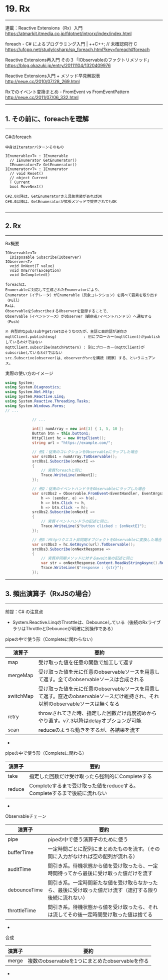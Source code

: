 # 19. Rx
________________________________________
連載：Reactive Extensions（Rx）入門  
https://atmarkit.itmedia.co.jp/fdotnet/introrx/index/index.html

foreach - C# によるプログラミング入門 | ++C++; // 未確認飛行 C  
https://ufcpp.net/study/csharp/sp_foreach.html?key=foreach#foreach

Reactive Extensions再入門 その３「IObservableのファクトリメソッド」  
https://blog.okazuki.jp/entry/20111104/1320409976

Reactive Extensions入門 + メソッド早見解説表  
http://neue.cc/2010/07/28_269.html

Rxでのイベント変換まとめ - FromEvent vs FromEventPattern  
http://neue.cc/2011/07/06_332.html

________________________________________
## 1. その前に、foreachを理解
________________________________________
C#のforeach

```text
中身はIteratorパターンそのもの

IEnumerable<T> : IEnumerable
  // IEnumerator GetEnumerator()
  IEnumerator<T> GetEnumerator()
IEnumerator<T> : IEnumerator
  // void Reset()
  // object Current
  T Current
  bool MoveNext()

C#2.0以降は、GetEnumeratorさえ具象実装があればOK
C#8.0以降は、GetEnumeratorが拡張メソッドで提供されてもOK


```

________________________________________
## 2. Rx
________________________________________
Rx概要

```text
IObservable<T>
  IDisposable Subscribe(IObserver)
IObserver<T>
  void OnNext(T value)
  void OnError(Exception)
  void OnCompleted()

foreachは、
Enumerableに対応して生成されたEnumeratorにより、
Enumerator（イテレータ）がEnumerable（具象コレクション）を調べて要素を取り出す（Pull）
Rxは、
ObservableをSubscribeするObserverを登録することで、
Observable（イベントソース）がObserver（観察者/イベントハンドラ）へ通知する（Push）

※ 典型的なpub/subやget/setはそうなのだが、主語と目的語が逆向き
mqttClient.publish(msg)            : 別にブローカー(mqttClient)がpublishしているわけではない
mqttClient.subscribe(matchPattern) : 別にブローカー(mqttClient)がsubscribeしているわけではない
src.Subscrive(observer)は、observerがsrcを購読（観察）する、というニュアンス。
```

実際の使い方のイメージ

```cs
using System;
using System.Diagnostics;
using System.Net.Http;
using System.Reactive.Linq;
using System.Reactive.Threading.Tasks;
using System.Windows.Forms;
// ...

            // ...
        
            int[] numArray = new int[3] { 1, 5, 10 };
            Button btn = this.button1;
            HttpClient hc = new HttpClient();
            string url = "https://example.com/";

            // 例1：従来のコレクションをObservableにラップした場合
            var srcObs1 = numArray.ToObservable();
            srcObs1.Subscribe(onNextI =>
            {
                // 実質foreachと同じ
                Trace.WriteLine(onNextI);
            });

            // 例2：従来のイベントハンドラをObservableにラップした場合
            var srcObs2 = Observable.FromEvent<EventHandler, EventArgs>(
                h => (sender, e) => h(e),
                h => btn.Click += h,
                h => btn.Click -= h);
            srcObs2.Subscribe(onNextE =>
            {
                // 実質イベントハンドラの記述と同じ。
                Trace.WriteLine($"button clicked : {onNextE}");
            });

            // 例3：Httpリクエスト非同期オブジェクトをObservableに変換した場合
            var srcObs3 = hc.GetAsync(url).ToObservable();
            srcObs3.Subscribe(onNextResponse =>
            {
                // 実質非同期メソッドに対するawait後の記述と同じ
                var str = onNextResponse.Content.ReadAsStringAsync().Result;
                Trace.WriteLine($"response : {str}");
            });
```

________________________________________
## 3. 頻出演算子（RxJSの場合）
________________________________________
前提：C# の注意点

- System.Reactive.LinqのThrottleは、Debounceしている（後続のRxライブラリはThrottleとDebounceが明確に別操作である）

pipeの中で使う形（Completeに関わらない）

演算子      |要約
------------|-------------------------------
map         |受け取った値を任意の関数で加工して返す
mergeMap    |受け取った値を元に任意のobservableソースを用意して返す。全てのobservableソースは合成される
switchMap   |受け取った値を元に任意のobservableソースを用意して返す。直近のobservableソースだけ維持され、それ以前のobservableソースは無くなる
retry       |throwされてきた時、指定した回数だけ再度初めからやり直す。v7.3以降はdelayオプションが可能
scan        |reduceのような動きをするが、各結果を流す

-

pipeの中で使う形（Completeに関わる）

演算子      |要約
------------|-------------------------------
take        |指定した回数だけ受け取ったら強制的にCompleteする
reduce      |Completeするまで受け取った値をreduceする。Completeするまで後続に流れない

-

Observableチェーン

演算子      |要約
------------|-------------------------------
pipe        |pipeの中で使う演算子のために使う
bufferTime  |一定時間ごとに配列にまとめたものを流す。（その間に入力がなければ空の配列が流れる）
auditTime   |間引き系。待機状態から値を受け取ったら、一定時間待ってから最後に受け取った値だけを流す
debounceTime|間引き系。一定時間新たな値を受け取らなかったら、最後に受け取った値だけ流す（連打する限り後続に流れない）
throttleTime|間引き系。待機状態から値を受け取ったら、それは流してその後一定時間受け取った値は捨てる

-

合成

演算子      |要約
------------|-------------------------------
merge       |複数のobservableを1つにまとめたobservableを作る

-
